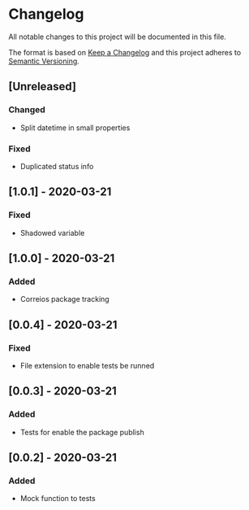 # Changelog

All notable changes to this project will be documented in this file.

The format is based on [Keep a Changelog](http://keepachangelog.com/en/1.0.0/)
and this project adheres to [Semantic Versioning](http://semver.org/spec/v2.0.0.html).

## [Unreleased]
### Changed
- Split datetime in small properties
### Fixed
- Duplicated status info

## [1.0.1] - 2020-03-21
### Fixed
- Shadowed variable

## [1.0.0] - 2020-03-21
### Added
- Correios package tracking

## [0.0.4] - 2020-03-21
### Fixed
- File extension to enable tests be runned

## [0.0.3] - 2020-03-21
### Added
- Tests for enable the package publish

## [0.0.2] - 2020-03-21
### Added
- Mock function to tests
